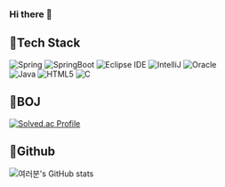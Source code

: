 


<!--**yunji118/yunji118** is a ✨ _special_ ✨ repository because its `README.md` (this file) appears on your GitHub profile.-->

### Hi there 👋

<!--Here are some ideas to get you started:

- 🔭 I’m currently working on ...
- 🌱 I’m currently learning ... ![Spring](https://img.shields.io/badge/spring-로고색?style=flat-square&logo=spring&logoColor=white)
- 👯 I’m looking to collaborate on ...
- 🤔 I’m looking for help with ...
- 💬 Ask me about ...
- 📫 How to reach me: ...
- 😄 Pronouns: ...
- ⚡ Fun fact: ...-->

<h2>💪Tech Stack </h2>

![Spring](https://img.shields.io/badge/Spring-6DB33F?style=flat-square&logo=spring&logoColor=white)
![SpringBoot](https://img.shields.io/badge/SpringBoot-6DB33F?style=flat-square&logo=springboot&logoColor=white)
![Eclipse IDE](https://img.shields.io/badge/EclipseIDE-2C2255?style=flat-square&logo=EclipseIDE&logoColor=#2C2255)
![IntelliJ](https://img.shields.io/badge/IntelliJ-000000?style=flat-square&logo=EclipseIDE&logoColor=#000000)
![Oracle](https://img.shields.io/badge/Oracle-F80000?style=flat-square&logo=Oracle&logoColor=#F80000)
<br>
![Java](https://img.shields.io/badge/java-007396?style=flat-square&logo=Java&logoColor=#007396)
![HTML5](https://img.shields.io/badge/HTML5-E34F26?style=flat-square&logo=HTML5&logoColor=white)
![C](https://img.shields.io/badge/C-A8B9CC?style=flat-square&logo=C&logoColor=white)

<h2>👊BOJ </h2>

[![Solved.ac Profile](http://mazassumnida.wtf/api/generate_badge?boj=yunji118)](https://solved.ac/yunji118)


<h2>🤟Github </h2>

![여러분's GitHub stats](https://github-readme-stats.vercel.app/api?username=yunji118&show_icons=true&theme=radical)
